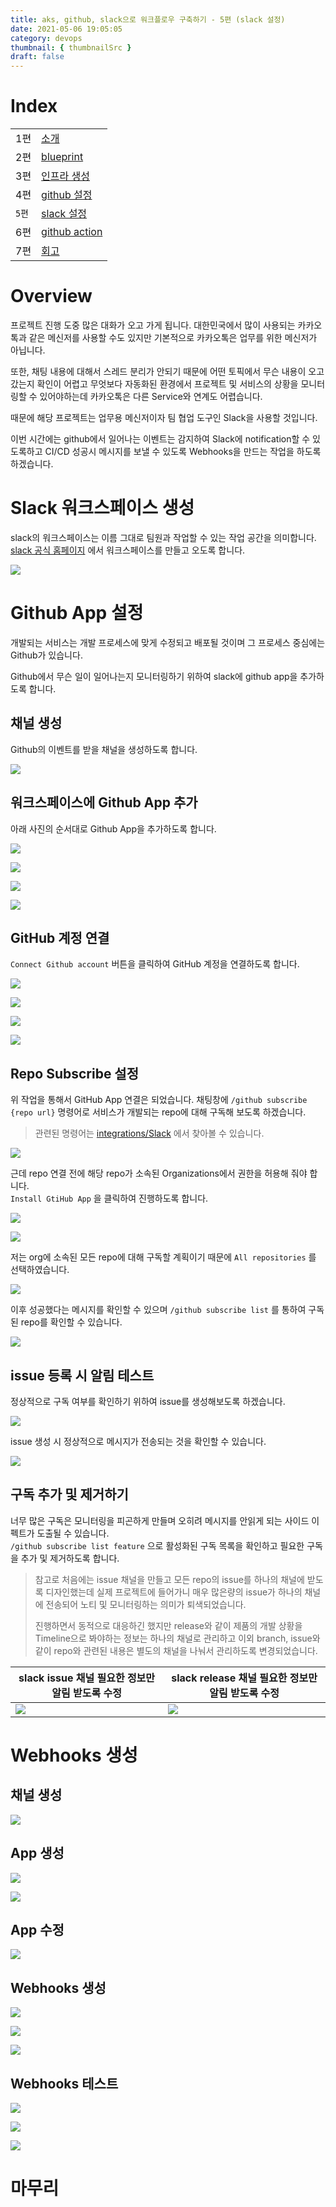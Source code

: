 ```yaml
---
title: aks, github, slack으로 워크플로우 구축하기 - 5편 (slack 설정)
date: 2021-05-06 19:05:05
category: devops
thumbnail: { thumbnailSrc }
draft: false
---
```


# Index

|       |                                                            |
| ----- | ---------------------------------------------------------- |
| 1편   | [소개](/devops/workflows-with-aks-github-slack-1)          |
| 2편   | [blueprint](/devops/workflows-with-aks-github-slack-2)     |
| 3편   | [인프라 생성](/devops/workflows-with-aks-github-slack-3)   |
| 4편   | [github 설정](/devops/workflows-with-aks-github-slack-4)   |
| `5편` | [slack 설정](/devops/workflows-with-aks-github-slack-5)    |
| 6편   | [github action](/devops/workflows-with-aks-github-slack-6) |
| 7편   | [회고](/devops/workflows-with-aks-github-slack-7)          |

# Overview

프로젝트 진행 도중 많은 대화가 오고 가게 됩니다. 대한민국에서 많이 사용되는 카카오톡과 같은 메신저를 사용할 수도 있지만 기본적으로 카카오톡은 업무를 위한 메신저가 아닙니다.

또한, 채팅 내용에 대해서 스레드 분리가 안되기 때문에 어떤 토픽에서 무슨 내용이 오고갔는지 확인이 어렵고 무엇보다 자동화된 환경에서 프로젝트 및 서비스의 상황을 모니터링할 수 있어야하는데 카카오톡은 다른 Service와 연계도
어렵습니다.

때문에 해당 프로젝트는 업무용 메신저이자 팀 협업 도구인 Slack을 사용할 것입니다.

이번 시간에는 github에서 일어나는 이벤트는 감지하여 Slack에 notification할 수 있도록하고 CI/CD 성공시 메시지를 보낼 수 있도록 Webhooks을 만드는 작업을 하도록 하겠습니다.

# Slack 워크스페이스 생성

slack의 워크스페이스는 이름 그대로 팀원과 작업할 수 있는 작업 공간을 의미합니다.  
[slack 공식 홈페이지](https://slack.com/) 에서 워크스페이스를 만들고 오도록 합니다.

![](./images/workflows-with-aks-github-slack-5/1-0.png)

# Github App 설정

개발되는 서비스는 개발 프로세스에 맞게 수정되고 배포될 것이며 그 프로세스 중심에는 Github가 있습니다.

Github에서 무슨 일이 일어나는지 모니터링하기 위하여 slack에 github app을 추가하도록 합니다.

## 채널 생성

Github의 이벤트를 받을 채널을 생성하도록 합니다.

![](./images/workflows-with-aks-github-slack-5/1-1.png)

## 워크스페이스에 Github App 추가

아래 사진의 순서대로 Github App을 추가하도록 합니다.

![](./images/workflows-with-aks-github-slack-5/2.png)

![](./images/workflows-with-aks-github-slack-5/3.png)

![](./images/workflows-with-aks-github-slack-5/4.png)

![](./images/workflows-with-aks-github-slack-5/5.png)

## GitHub 계정 연결

`Connect Github account` 버튼을 클릭하여 GitHub 계정을 연결하도록 합니다.

![](./images/workflows-with-aks-github-slack-5/6.png)

![](./images/workflows-with-aks-github-slack-5/7.png)

![](./images/workflows-with-aks-github-slack-5/8.png)

![](./images/workflows-with-aks-github-slack-5/9.png)

## Repo Subscribe 설정

위 작업을 통해서 GitHub App 연결은 되었습니다. 채팅창에 `/github subscribe {repo url}` 명령어로 서비스가 개발되는 repo에 대해 구독해 보도록 하겠습니다.

> 관련된 명령어는 [integrations/Slack](https://github.com/integrations/Slack#configuration) 에서 찾아볼 수 있습니다.

![](./images/workflows-with-aks-github-slack-5/10.png)

근데 repo 연결 전에 해당 repo가 소속된 Organizations에서 권한을 허용해 줘야 합니다.  
`Install GtiHub App` 을 클릭하여 진행하도록 합니다.

![](./images/workflows-with-aks-github-slack-5/11.png)

![](./images/workflows-with-aks-github-slack-5/12.png)

저는 org에 소속된 모든 repo에 대해 구독할 계획이기 때문에 `All repositories` 를 선택하였습니다.

![](./images/workflows-with-aks-github-slack-5/13.png)

이후 성공했다는 메시지를 확인할 수 있으며 `/github subscribe list` 를 통하여 구독된 repo를 확인할 수 있습니다.

![](./images/workflows-with-aks-github-slack-5/14.png)

## issue 등록 시 알림 테스트

정상적으로 구독 여부를 확인하기 위하여 issue를 생성해보도록 하겠습니다.

![](./images/workflows-with-aks-github-slack-5/15.png)

issue 생성 시 정상적으로 메시지가 전송되는 것을 확인할 수 있습니다.

![](./images/workflows-with-aks-github-slack-5/16-0.png)

## 구독 추가 및 제거하기

너무 많은 구독은 모니터링을 피곤하게 만들며 오히려 메시지를 안읽게 되는 사이드 이펙트가 도출될 수 있습니다.  
`/github subscribe list feature` 으로 활성화된 구독 목록을 확인하고 필요한 구독을 추가 및 제거하도록 합니다.

> 참고로 처음에는 issue 채널을 만들고 모든 repo의 issue를 하나의 채널에 받도록 디자인했는데 실제 프로젝트에 들어가니 매우 많은량의 issue가 하나의 채널에 전송되어 노티 및 모니터링하는 의미가 퇴색되었습니다.
>
> 진행하면서 동적으로 대응하긴 했지만 release와 같이 제품의 개발 상황을 Timeline으로 봐야하는 정보는 하나의 채널로 관리하고 이외 branch, issue와 같이 repo와 관련된 내용은 별도의 채널을 나눠서 관리하도록 변경되었습니다.

| slack issue 채널 필요한 정보만 알림 받도록 수정 | slack release 채널 필요한 정보만 알림 받도록 수정 |
| ------------------------------------------------------------------------ | -------------------------------------------------------------------------- |
| ![](./images/workflows-with-aks-github-slack-5/16-1.png)                 | ![](./images/workflows-with-aks-github-slack-5/16-2.png)                   |

# Webhooks 생성

## 채널 생성

![](./images/workflows-with-aks-github-slack-5/17-0.png)

## App 생성

![](./images/workflows-with-aks-github-slack-5/17-1.png)

![](./images/workflows-with-aks-github-slack-5/18-0.png)

## App 수정

![](./images/workflows-with-aks-github-slack-5/18-1.png)

## Webhooks 생성

![](./images/workflows-with-aks-github-slack-5/19.png)

![](./images/workflows-with-aks-github-slack-5/20.png)

![](./images/workflows-with-aks-github-slack-5/21.png)

## Webhooks 테스트

![](./images/workflows-with-aks-github-slack-5/22.png)

![](./images/workflows-with-aks-github-slack-5/23.png)

![](./images/workflows-with-aks-github-slack-5/24.png)

# 마무리
